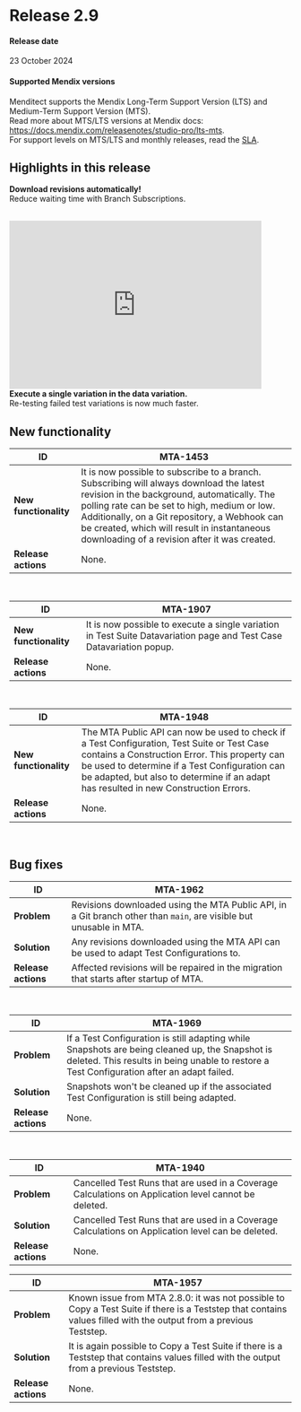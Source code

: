 # Release 2.9

#### Release date

23 October 2024

#### Supported Mendix versions

Menditect supports the Mendix Long-Term Support Version (LTS) and Medium-Term Support Version (MTS). <br/>
Read more about MTS/LTS versions at Mendix docs: https://docs.mendix.com/releasenotes/studio-pro/lts-mts. <br/>
For support levels on MTS/LTS and monthly releases, read the [SLA](../legal/sla). 

## Highlights in this release

<i class="fas fa-fire"></i>  <b>Download revisions automatically!</b> <br/> Reduce waiting time with Branch Subscriptions.  
<br/>
<iframe src="https://player.vimeo.com/video/1019352760" height="300" width="450" frameborder="0" allow="autoplay; fullscreen" allowfullscreen></iframe>
<br/>
<i class="fas fa-fire"></i>  <b>Execute a single variation in the data variation.</b><br/> Re-testing failed test variations is now much faster.



## New functionality 

| ID                    | MTA-1453                                                                                                                                                                                                                                                                                                                                |
| --------------------- | --------------------------------------------------------------------------------------------------------------------------------------------------------------------------------------------------------------------------------------------------------------------------------------------------------------------------------------- |
| __New functionality__ | It is now possible to subscribe to a branch. Subscribing will always download the latest revision in the background, automatically. The polling rate can be set to high, medium or low. Additionally, on a Git repository, a Webhook can be created, which will result in instantaneous downloading of a revision after it was created. |
| __Release actions__   | None.                                                                                                                                                                                                                                                                                                                                   |
<br/>


| ID                    | MTA-1907                                                                                                             |
| --------------------- | -------------------------------------------------------------------------------------------------------------------- |
| __New functionality__ | It is now possible to execute a single variation in Test Suite Datavariation page and Test Case Datavariation popup. |
| __Release actions__   | None.                                                                                                                |
<br/>


| ID                    | MTA-1948                                                                                                                                                                                                                                                                              |
| --------------------- | ------------------------------------------------------------------------------------------------------------------------------------------------------------------------------------------------------------------------------------------------------------------------------------- |
| __New functionality__ | The MTA Public API can now be used to check if a Test Configuration, Test Suite or Test Case contains a Construction Error. This property can be used to determine if a Test Configuration can be adapted, but also to determine if an adapt has resulted in new Construction Errors. |
| __Release actions__   | None.                                                                                                                                                                                                                                                                                 |
<br/>


## Bug fixes


| ID                  | MTA-1962                                                                                                           |
| ------------------- | ------------------------------------------------------------------------------------------------------------------ |
| __Problem__         | Revisions downloaded using the MTA Public API, in a Git branch other than `main`, are visible but unusable in MTA. |
| __Solution__        | Any revisions downloaded using the MTA API can be used to adapt Test Configurations to.                            |
| __Release actions__ | Affected revisions will be repaired in the migration that starts after startup of MTA.                             |

<br/>


| ID                  | MTA-1969                                                                                                                                                                                     |
| ------------------- | -------------------------------------------------------------------------------------------------------------------------------------------------------------------------------------------- |
| __Problem__         | If a Test Configuration is still adapting while Snapshots are being cleaned up, the Snapshot is deleted. This results in being unable to restore a Test Configuration after an adapt failed. |
| __Solution__        | Snapshots won't be cleaned up if the associated Test Configuration is still being adapted.                                                                                                   |
| __Release actions__ | None.                                                                                                                                                                                        |

<br/>


| ID                  | MTA-1940                                                                                             |
| ------------------- | ---------------------------------------------------------------------------------------------------- |
| __Problem__         | Cancelled Test Runs that are used in a Coverage Calculations on Application level cannot be deleted. |
| __Solution__        | Cancelled Test Runs that are used in a Coverage Calculations on Application level can be deleted.    |
| __Release actions__ | None.                                                                                                |


| ID                  | MTA-1957                                                                                                                                                          |
| ------------------- | ----------------------------------------------------------------------------------------------------------------------------------------------------------------- |
| __Problem__         | Known issue from MTA 2.8.0: it was not possible to Copy a Test Suite if there is a Teststep that contains values filled with the output from a previous Teststep. |
| __Solution__        | It is again possible to Copy a Test Suite if there is a Teststep that contains values filled with the output from a previous Teststep.                            |
| __Release actions__ | None.                                                                                                                                                             |

